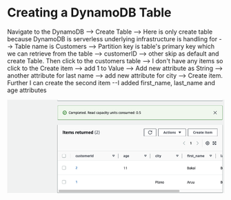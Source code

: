 # Creating a DynamoDB Table

Navigate to the DynamoDB --> Create Table --> Here is only create table because DynamoDB is serverless underlying infrastructure is handling for --> Table name is Customers --> Partition key is table's primary key which  we can retrieve from the table --> customerID --> other skip as default and create Table. Then click to the customers table -->  I don't have any items so click to the Create item --> add 1 to Value --> Add new attribute as String --> another attribute for last name --> add new attribute for city --> Create item.
Further I can create the second item --I added first_name, last_name and age attributes 

![table](1.png)

